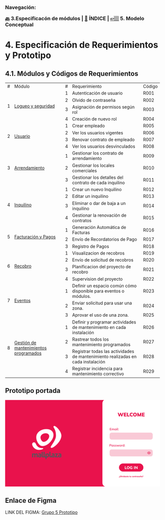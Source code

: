 <h3>Navegación:<br>

[🔙](../3/3.md) 3.Especificacón de módulos | [📜](../README.md) ÍNDICE | [👉🏼](../5/5.md) 5. Modelo Conceptual
# 4. Especificación de Requerimientos y Prototipo

## 4.1. Módulos y Códigos de Requerimientos
<table>
    <tbody>
        <tr>
            <td>#</td>
            <td>Módulo</td>
            <td>#</td>
            <td>Requerimiento</td>
            <td>Código</td>
        </tr>
        <tr>
            <td rowspan=4>1</td>
            <td rowspan=4><a href="4.1/4.1.md">Logueo y seguridad</td>
            <td>1</td>
            <td>Autenticación de usuario</td>
            <td>R001</td>
        </tr>
        <tr>
            <td>2</td>
            <td>Olvido de contraseña</td>
            <td>R002</td>
        </tr>
        <tr>
            <td>3</td>
            <td>Asignación de permisos según rol</td>
            <td>R003</td>
        </tr>
        <tr>
            <td>4</td>
            <td>Creación de nuevo rol</td>
            <td>R004</td>
        </tr>
        <tr>
            <td rowspan=4>2</td>
            <td rowspan=4><a href="4.2/4.2.md">Usuario</td>
            <td>1</td>
            <td>Crear empleado</td>
            <td>R005</td>
        </tr>
        <tr>
            <td>2</td>
            <td>Ver los usuarios vigentes</td>
            <td>R006</td>
        </tr>
        <tr>
            <td>3</td>
            <td>Renovar contrato de empleado</td>
            <td>R007</td>
        </tr>
        <tr>
            <td>4</td>
            <td>Ver los usuarios desvinculados</td>
            <td>R008</td>
        </tr>
        <tr>
            <td rowspan=3>3</td>
            <td rowspan=3><a href="4.3/4.3.md">Arrendamiento</td>
            <td>1</td>
            <td>Gestionar los contrato de arrendamiento</td>
            <td>R009</td>
        </tr>
        <tr>
            <td>2</td>
            <td>Gestionar los locales comerciales</td>
            <td>R010</td>
        </tr>
        <tr>
            <td>3</td>
            <td>Gestionar los detalles del contrato de cada inquilino</td>
            <td>R011</td>
        </tr>
        <tr>
            <td rowspan="4">4</td>
            <td rowspan="4"><a href="4.4/4.4.md">Inquilino</td>
            <td>1</td>
            <td>Crear un nuevo Inquilino</td>
            <td>R012</td>
        </tr>
        <tr>
            <td>2</td>
            <td>Editar un inquilino</td>
            <td>R013</td>
        </tr>
        <tr>
            <td>3</td>
            <td>Eliminar o dar de baja a un inquilino</td>
            <td>R014</td>
        </tr>
        <tr>
            <td>4</td>
            <td>Gestionar la renovación de contratos</td>
            <td>R015</td>
        </tr>        
        <tr>
            <td rowspan="3">5</td>
            <td rowspan="3"><a href="4.5/4.5.md">Facturación y Pagos</td>
            <td>1</td>
            <td>Generación Automática de Facturas</td>
            <td>R016</td>
        </tr>
        <tr>
            <td>2</td>
            <td>Envío de Recordatorios de Pago</td>
            <td>R017</td>
        </tr>
        <tr>
            <td>3</td>
            <td>Registro de Pagos</td>
            <td>R018</td>
        </tr>  
        <tr>
            <td rowspan="4">6</td>
            <td rowspan="4"><a href="4.6/4.6.md">Recobro</td>
            <td>1</td>
            <td>Visualizacion de recobros</td>
            <td>R019</td>
        </tr>
        <tr>
            <td>2</td>
            <td>Envío de solicitud de recobros</td>
            <td>R020</td>
        </tr>
        <tr>
            <td>3</td>
            <td>Planificacion del proyecto de recobro</td>
            <td>R021</td>
        </tr>
        <tr>
            <td>4</td>
            <td>Supervision del proyecto</td>
            <td>R022</td>
        </tr> 
        <tr>
            <td rowspan=3>7</td>
            <td rowspan=3><a href="4.7/4.7.md">Eventos</td>
            <td>1</td>
            <td>Definir un espacio común cómo disponible para eventos o módulos.</td>
            <td>R023</td>
        </tr>
        <tr>
            <td>2</td>
            <td>Enviar solicitud para usar una zona.</td>
            <td>R024</td>
        </tr>
        <tr>
            <td>3</td>
            <td>Aprovar el uso de una zona.</td>
            <td>R025</td>
        </tr>
        <tr>
            <td rowspan=4>8</td>
            <td rowspan=4><a href="4.8/4.8.md">Gestión de mantenimientos programados</td>
            <td>1</td>
            <td>Definir y programar actividades de mantenimiento en cada instalación</td>
            <td>R026</td>
        </tr>
        <tr>
            <td>2</td>
            <td>Rastrear todos los mantenimiento programados</td>
            <td>R027</td>
        </tr>
        <tr>
            <td>3</td>
            <td>Registrar todas las actividades de mantenimiento realizadas en cada instalación</td>
            <td>R028</td>
        </tr>
        <tr>
            <td>4</td>
            <td>Registrar incidencia para mantenimiento correctivo</td>
            <td>R029</td>
        </tr>
    </tbody>
</table>



## Prototipo portada
![Prototipo Imagen](Prototipo_muestra.png)

## Enlace de Figma
LINK DEL FIGMA: [Grupo 5 Prototipo](https://www.figma.com/design/VWVEbq72V7HGyZJb9HV39f/DBD_Grupo_5?node-id=71-35&node-type=frame&t=RMNqg1MfI5jyNTJV-0)
